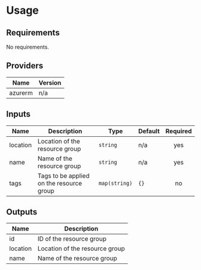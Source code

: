 # Usage
<!--- BEGIN_TF_DOCS --->
## Requirements

No requirements.

## Providers

| Name | Version |
|------|---------|
| azurerm | n/a |

## Inputs

| Name | Description | Type | Default | Required |
|------|-------------|------|---------|:--------:|
| location | Location of the resource group | `string` | n/a | yes |
| name | Name of the resource group | `string` | n/a | yes |
| tags | Tags to be applied on the resource group | `map(string)` | `{}` | no |

## Outputs

| Name | Description |
|------|-------------|
| id | ID of the resource group |
| location | Location of the resource group |
| name | Name of the resource group |

<!--- END_TF_DOCS --->

